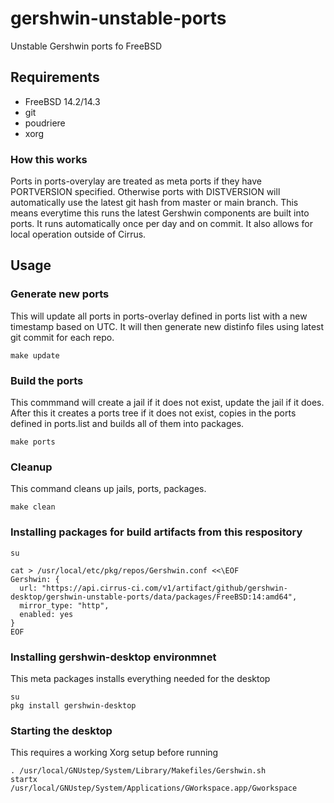 # gershwin-unstable-ports
Unstable Gershwin ports fo FreeBSD

## Requirements

* FreeBSD 14.2/14.3
* git
* poudriere
* xorg


### How this works

Ports in ports-overylay are treated as meta ports if they have PORTVERSION specified.  Otherwise ports with DISTVERSION will automatically use the latest git hash from master or main branch.  This means everytime this runs the latest Gershwin components are built into ports.  It runs automatically once per day and on commit.  It also allows for local operation outside of Cirrus.

## Usage

### Generate new ports
This will update all ports in ports-overlay defined in ports list with a new timestamp based on UTC.  It will then generate new distinfo files using latest git commit for each repo.

```
make update
```

### Build the ports
This commmand will create a jail if it does not exist, update the jail if it does.  After this it creates a ports tree if it does not exist, copies in the ports defined in ports.list and builds all of them into packages.

```
make ports
```

### Cleanup
This command cleans up jails, ports, packages.

```
make clean
```


### Installing packages for build artifacts from this respository

```
su

cat > /usr/local/etc/pkg/repos/Gershwin.conf <<\EOF
Gershwin: {
  url: "https://api.cirrus-ci.com/v1/artifact/github/gershwin-desktop/gershwin-unstable-ports/data/packages/FreeBSD:14:amd64",
  mirror_type: "http",
  enabled: yes
}
EOF
```

### Installing gershwin-desktop environmnet
This meta packages installs everything needed for the desktop

```
su
pkg install gershwin-desktop
```

### Starting the desktop
This requires a working Xorg setup before running

```
. /usr/local/GNUstep/System/Library/Makefiles/Gershwin.sh
startx /usr/local/GNUstep/System/Applications/GWorkspace.app/Gworkspace
```
